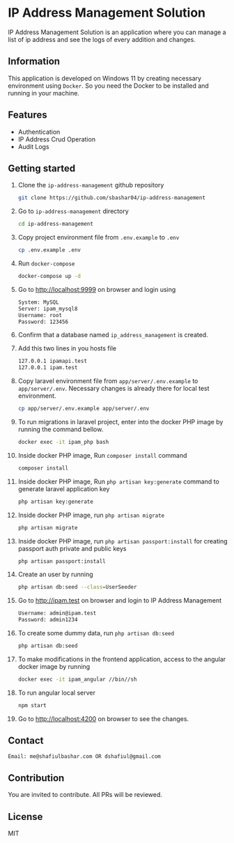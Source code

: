 # IP Address Management Solution
IP Address Management Solution is an application where you can manage a list of ip address and see the logs of every addition and changes.

## Information

This application is developed on Windows 11 by creating necessary environment using `Docker`. So you need the Docker to be installed and running in your machine.

## Features

* Authentication
* IP Address Crud Operation
* Audit Logs


## Getting started

1. Clone the `ip-address-management` github repository

    ```bash
    git clone https://github.com/sbashar04/ip-address-management
    ```

2. Go to `ip-address-management` directory

    ```bash
    cd ip-address-management
    ```

3. Copy project environment file from `.env.example` to `.env`

    ```bash
    cp .env.example .env
    ```

4. Run `docker-compose`

    ```bash
    docker-compose up -d
    ```

5. Go to <http://localhost:9999> on browser and login using

    ```bash
    System: MySQL
    Server: ipam_mysql8
    Username: root
    Password: 123456
    ```

6. Confirm that a database named `ip_address_management` is created.

7. Add this two lines in you hosts file

    ```bash
    127.0.0.1 ipamapi.test
    127.0.0.1 ipam.test
    ```

8. Copy laravel environment file from `app/server/.env.example` to `app/server/.env`. Necessary changes is already there for local test environment.

    ```bash
    cp app/server/.env.example app/server/.env
    ```

9. To run migrations in laravel project, enter into the docker PHP image by running the command bellow.

    ```bash
    docker exec -it ipam_php bash
    ```

10. Inside docker PHP image, Run `composer install` command

    ```bash
    composer install
    ````

11. Inside docker PHP image, Run `php artisan key:generate` command to generate laravel application key

    ```bash
    php artisan key:generate
    ````

12. Inside docker PHP image, run `php artisan migrate`

    ```bash
    php artisan migrate
    ```

13. Inside docker PHP image, run `php artisan passport:install` for creating passport auth private and public keys

    ```bash
    php artisan passport:install
    ```

14. Create an user by running

    ```bash
    php artisan db:seed --class=UserSeeder
    ```

15. Go to <http://ipam.test> on browser and login to IP Address Management

    ```bash
    Username: admin@ipam.test
    Password: admin1234
    ```

16. To create some dummy data, run `php artisan db:seed`

    ```bash
    php artisan db:seed
    ```

17. To make modifications in the frontend application, access to the angular docker image by running

    ```bash
    docker exec -it ipam_angular //bin//sh
    ```

18. To run angular local server

    ```bash
    npm start
    ```
19. Go to <http://localhost:4200> on browser to see the changes.

## Contact

    Email: me@shafiulbashar.com OR dshafiul@gmail.com

## Contribution

You are invited to contribute. All PRs will be reviewed.

## License

MIT

